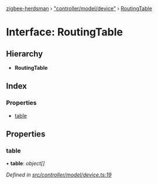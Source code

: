 [zigbee-herdsman](../README.md) › ["controller/model/device"](../modules/_controller_model_device_.md) › [RoutingTable](_controller_model_device_.routingtable.md)

# Interface: RoutingTable

## Hierarchy

* **RoutingTable**

## Index

### Properties

* [table](_controller_model_device_.routingtable.md#table)

## Properties

###  table

• **table**: *object[]*

*Defined in [src/controller/model/device.ts:19](https://github.com/Koenkk/zigbee-herdsman/blob/3a6811a/src/controller/model/device.ts#L19)*

